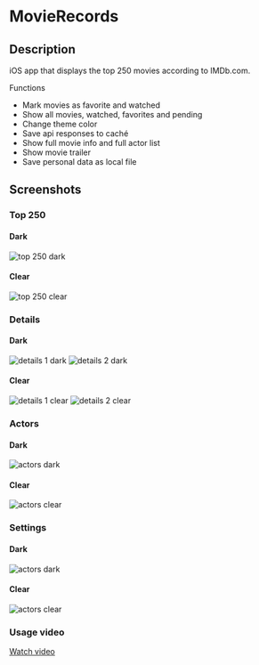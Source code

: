 # MovieRecords

## Description
iOS app that displays the top 250 movies according to IMDb.com.

Functions
- Mark movies as favorite and watched
- Show all movies, watched, favorites and pending
- Change theme color
- Save api responses to caché
- Show full movie info and full actor list
- Show movie trailer
- Save personal data as local file

## Screenshots

### Top 250
#### Dark
![top 250 dark](/screenshots/top_250-dark.png)
#### Clear
![top 250 clear](/screenshots/top_250-clear.png)

### Details
#### Dark
![details 1 dark](/screenshots/details_1-dark.png)
![details 2 dark](/screenshots/details_2-dark.png)
#### Clear
![details 1 clear](/screenshots/details_1-clear.png)
![details 2 clear](/screenshots/details_2-clear.png)

### Actors
#### Dark
![actors dark](/screenshots/actors-dark.png)
#### Clear
![actors clear](/screenshots/actors-clear.png)

### Settings
#### Dark
![actors dark](/screenshots/settings-dark.png)
#### Clear
![actors clear](/screenshots/settings-clear.png)

### Usage video
[Watch video](https://drive.google.com/file/d/1Nef-wLbXYYonv15LaNSe3RhkcEUtXL1O/view?usp=sharing)
